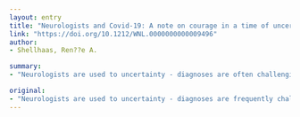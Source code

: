 ```yaml
---
layout: entry
title: "Neurologists and Covid-19: A note on courage in a time of uncertainty"
link: "https://doi.org/10.1212/WNL.0000000000009496"
author:
- Shellhaas, Ren??e A.

summary:
- "Neurologists are used to uncertainty - diagnoses are often challenging. When colleagues struggle to communicate bad news, they regularly turn to us. We practice staying steady and calm amidst patients' fears, confusion, suffering, and anxiety. The emphasis should be front and center as we partner with colleagues to face an unprecedented set of challenges related to the Covid-19 pandemic. Our goal is to provide helpful insights to our patients. Neurologists can be a part of our art and can help solve the problem solving problem."

original:
- "Neurologists are used to uncertainty - diagnoses are frequently challenging, too often there are limited treatment options, and unpredictable prognoses are our bread and butter. When colleagues struggle to communicate bad news, they regularly turn to us. We practice staying steady and calm amidst our patients' fears, confusion, suffering, and anxiety. We listen, perform detailed exams, and do our best to provide helpful insights. This emphasis on listening and thoughtful problem solving is the core of our art and should be front and center as we partner with colleagues to face an unprecedented set of challenges related to the Covid-19 pandemic."
---
```


